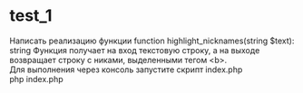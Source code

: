 # test_1
Написать реализацию функции function highlight_nicknames(string $text): string Функция получает на вход текстовую строку, а на выходе возвращает строку с никами, выделенными тегом &lt;b>.<br>
Для выполнения через консоль запустите скрипт index.php <br>
php index.php
